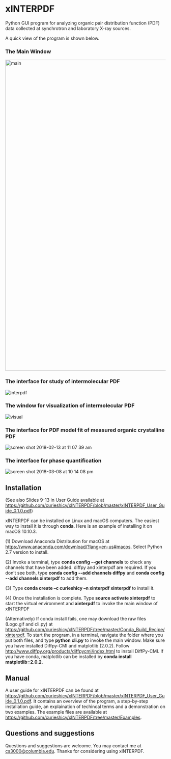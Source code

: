# xINTERPDF
Python GUI program for analyzing organic pair distribution function (PDF) data collected at synchrotron and laboratory X-ray sources.

A quick view of the program is shown below.
### The Main Window

<img width="977" alt="main" src="https://user-images.githubusercontent.com/8492535/35762628-89f81c6a-085f-11e8-9841-d87f83060de4.png">

### The interface for study of intermolecular PDF

![interpdf](https://user-images.githubusercontent.com/8492535/35756647-b06a457c-0831-11e8-82b4-7d6ef6c39178.png)

### The window for visualization of intermolecular PDF 

![visual](https://user-images.githubusercontent.com/8492535/35756649-b0909b3c-0831-11e8-8d73-3369eef25364.png)

### The interface for PDF model fit of measured organic crystalline PDF

![screen shot 2018-02-13 at 11 07 39 am](https://user-images.githubusercontent.com/8492535/36172498-afd203dc-10cb-11e8-8514-1654050e5d32.png)

### The interface for phase quantification

![screen shot 2018-03-08 at 10 14 08 pm](https://user-images.githubusercontent.com/8492535/37220233-96a1391e-238b-11e8-9f0e-debbcc281a26.png)

## Installation

(See also Slides 9-13 in User Guide available at https://github.com/curieshicy/xINTERPDF/blob/master/xINTERPDF_User_Guide_0.1.0.pdf)

xINTERPDF can be installed on Linux and macOS computers. The easiest way to install it is through <b>conda</b>. Here is an example of installing it on macOS 10.10.3. 

(1) Download Anaconda Distribution for macOS at https://www.anaconda.com/download/?lang=en-us#macos. Select Python 2.7 version to install.

(2) Invoke a terminal, type <b>conda config --get channels</b> to check any channels that have been added. diffpy and xinterpdf are required. If you don’t see both, type <b>conda config --add channels diffpy</b> and <b>conda config --add channels xinterpdf</b> to add them.  

(3) Type <b>conda create –c curieshicy –n xinterpdf xinterpdf</b> to install it.

(4) Once the installation is complete. Type <b>source activate xinterpdf</b> to start the virtual environment and <b>xinterpdf</b> to invoke the main window of xINTERPDF

(Alternatively) If conda install fails, one may download the raw files (Logo.gif and cli.py) at https://github.com/curieshicy/xINTERPDF/tree/master/Conda_Build_Recipe/xinterpdf. To start the program, in a terminal, navigate the folder where you put both files, and type <b>python cli.py</b> to invoke the main window. Make sure you have installed Diffpy-CMI and matplotlib (2.0.2). Follow http://www.diffpy.org/products/diffpycmi/index.html to install DiffPy-CMI. If you have conda, matplotlib can be installed by <b>conda install matplotlib=2.0.2</b>.  

## Manual

A user guide for xINTERPDF can be found at https://github.com/curieshicy/xINTERPDF/blob/master/xINTERPDF_User_Guide_0.1.0.pdf. It contains an overview of the program, a step-by-step installation guide, an explaination of techincal terms and a demonstration on two examples. The example files are available at https://github.com/curieshicy/xINTERPDF/tree/master/Examples. 

## Questions and suggestions

Questions and suggestions are welcome. You may contact me at cs3000@columbia.edu. Thanks for considering using xINTERPDF.









